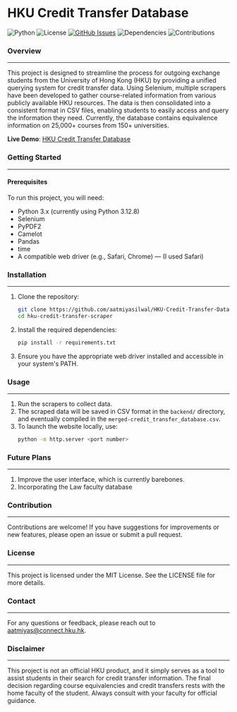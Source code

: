 # HKU Credit Transfer Database
![Python](https://img.shields.io/badge/python-3.8%2B-blue.svg)
![License](https://img.shields.io/badge/license-MIT-blue.svg)
[![GitHub Issues](https://img.shields.io/github/issues/aatmiyasilwal/HKU-Credit-Transfer-Database.svg)](https://github.com/aatmiyasilwal/HKU-Credit-Transfer-Database/issues)
![Dependencies](https://img.shields.io/badge/dependencies-up%20to%20date-brightgreen.svg)
![Contributions](https://img.shields.io/badge/contributions-welcome-brightgreen.svg)

### Overview
---
This project is designed to streamline the process for outgoing exchange students from the University of Hong Kong (HKU) by providing a unified querying system for credit transfer data. Using Selenium, multiple scrapers have been developed to gather course-related information from various publicly available HKU resources. The data is then consolidated into a consistent format in CSV files, enabling students to easily access and query the information they need. Currently, the database contains equivalence information on 25,000+ courses from 150+ universities.

**Live Demo**: [HKU Credit Transfer Database](https://credit-transfer-database.netlify.app/)

### Getting Started
---
#### Prerequisites
To run this project, you will need:
* Python 3.x (currently using Python 3.12.8)
* Selenium
* PyPDF2
* Camelot
* Pandas
* time
* A compatible web driver (e.g., Safari, Chrome) — (I used Safari)

### Installation
---
1. Clone the repository:
   ```bash
   git clone https://github.com/aatmiyasilwal/HKU-Credit-Transfer-Database.git
   cd hku-credit-transfer-scraper
   ```

2. Install the required dependencies:
   ```bash
   pip install -r requirements.txt
   ```

3. Ensure you have the appropriate web driver installed and accessible in your system's PATH.

### Usage
---
1. Run the scrapers to collect data.
2. The scraped data will be saved in CSV format in the `backend/` directory, and eventually compiled in the `merged-credit_transfer_database.csv`.
3. To launch the website locally, use:
   ```bash
   python -m http.server <port number>
   ```

### Future Plans
---
1. Improve the user interface, which is currently barebones.
2. Incorporating the Law faculty database

### Contribution
---
Contributions are welcome! If you have suggestions for improvements or new features, please open an issue or submit a pull request.

### License
---
This project is licensed under the MIT License. See the LICENSE file for more details.

### Contact
---
For any questions or feedback, please reach out to aatmiyas@connect.hku.hk.

### Disclaimer
---
This project is not an official HKU product, and it simply serves as a tool to assist students in their search for credit transfer information. The final decision regarding course equivalencies and credit transfers rests with the home faculty of the student. Always consult with your faculty for official guidance.